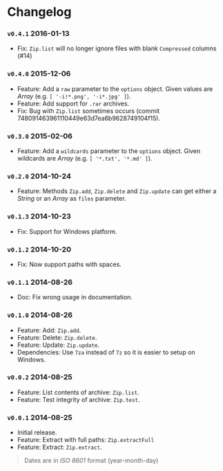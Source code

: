Changelog
=========

### `v0.4.1` 2016-01-13

 * Fix: `Zip.list` will no longer ignore files with blank `Compressed` columns (#14)

### `v0.4.0` 2015-12-06

 * Feature: Add a `raw` parameter to the `options` object. Given
   values are *Array* (e.g. `[ '-i!*.png', '-i*.jpg' ]`).
 * Feature: Add support for `.rar` archives.
 * Fix: Bug with `Zip.list` sometimes occurs (commit
   748091463961110449e63d7ea6b9628749104f15).

### `v0.3.0` 2015-02-06

 * Feature: Add a `wildcards` parameter to the `options` object. Given
   wildcards are *Array* (e.g. `[ '*.txt', '*.md' ]`).

### `v0.2.0` 2014-10-24

 * Feature: Methods `Zip.add`, `Zip.delete` and `Zip.update` can get either a
   *String* or an *Array* as `files` parameter.

### `v0.1.3` 2014-10-23

 * Fix: Support for Windows platform.

### `v0.1.2` 2014-10-20

 * Fix: Now support paths with spaces.

### `v0.1.1` 2014-08-26

 * Doc: Fix wrong usage in documentation.

### `v0.1.0` 2014-08-26

 * Feature: Add: `Zip.add`.
 * Feature: Delete: `Zip.delete`.
 * Feature: Update: `Zip.update`.
 * Dependencies: Use `7za` instead of `7z` so it is easier to setup on Windows.

### `v0.0.2` 2014-08-25

 * Feature: List contents of archive: `Zip.list`.
 * Feature: Test integrity of archive: `Zip.test`.

### `v0.0.1` 2014-08-25

 * Initial release.
 * Feature: Extract with full paths: `Zip.extractFull`
 * Feature: Extract: `Zip.extract`.

> Dates are in *ISO 8601* format (year-month-day)
